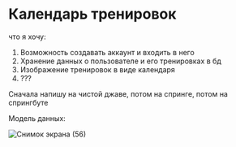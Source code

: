 # Календарь тренировок

что я хочу:
1. Возможность создавать аккаунт и входить в него
2. Хранение данных о пользователе и его тренировках в бд
3. Изображение тренировок в виде календаря
4. ???

Сначала напишу на чистой джаве, потом на спринге, потом на спрингбуте

Модель данных:

![Снимок экрана (56)](https://user-images.githubusercontent.com/89920118/214589204-2f35c58e-1935-42fa-8634-b7f1d0c48194.png)
